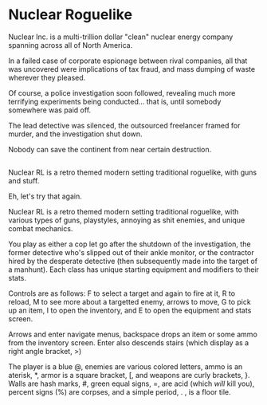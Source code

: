 # Nuclear Roguelike
Nuclear Inc. is a multi-trillion dollar "clean" nuclear energy company spanning across all of North America.

In a failed case of corporate espionage between rival companies, all that was uncovered were implications of tax fraud, and mass dumping of waste wherever they pleased.

Of course, a police investigation soon followed, revealing much more terrifying experiments being conducted... that is, until somebody somewhere was paid off.

The lead detective was silenced, the outsourced freelancer framed for murder, and the investigation shut down.


Nobody can save the continent from near certain destruction.

##
Nuclear RL is a retro themed modern setting traditional roguelike, with guns and stuff.

Eh, let's try that again.

Nuclear RL is a retro themed modern setting traditional roguelike, with various types of guns, playstyles, annoying as shit enemies, and unique combat mechanics.

You play as either a cop let go after the shutdown of the investigation, the former detective who's slipped out of their ankle monitor, or the contractor hired by the desperate detective (then subsequently made into the target of a manhunt). Each class has unique starting equipment and modifiers to their stats.

Controls are as follows: F to select a target and again to fire at it, R to reload, M to see more about a targetted enemy, arrows to move, G to pick up an item, I to open the inventory, and E to open the equipment and stats screen.

Arrows and enter navigate menus, backspace drops an item or some ammo from the inventory screen. Enter also descends stairs (which display as a right angle bracket, >)

The player is a blue @, enemies are various colored letters, ammo is an aterisk, *, armor is a square bracket, [, and weapons are curly brackets, }. Walls are hash marks, #, green equal signs, =, are acid (which *will* kill you), percent signs (%) are corpses, and a simple period, . , is a floor tile.
